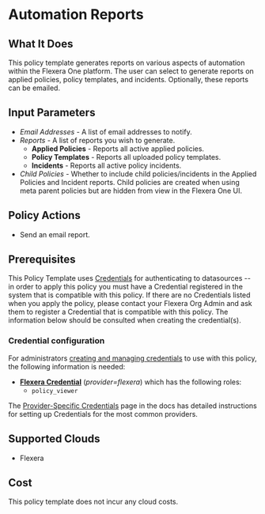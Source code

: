 # Automation Reports

## What It Does

This policy template generates reports on various aspects of automation within the Flexera One platform. The user can select to generate reports on applied policies, policy templates, and incidents. Optionally, these reports can be emailed.

## Input Parameters

- *Email Addresses* - A list of email addresses to notify.
- *Reports* - A list of reports you wish to generate.
  - **Applied Policies** - Reports all active applied policies.
  - **Policy Templates** - Reports all uploaded policy templates.
  - **Incidents** - Reports all active policy incidents.
- *Child Policies* - Whether to include child policies/incidents in the Applied Policies and Incident reports. Child policies are created when using meta parent policies but are hidden from view in the Flexera One UI.

## Policy Actions

- Send an email report.

## Prerequisites

This Policy Template uses [Credentials](https://docs.flexera.com/flexera/EN/Automation/ManagingCredentialsExternal.htm) for authenticating to datasources -- in order to apply this policy you must have a Credential registered in the system that is compatible with this policy. If there are no Credentials listed when you apply the policy, please contact your Flexera Org Admin and ask them to register a Credential that is compatible with this policy. The information below should be consulted when creating the credential(s).

### Credential configuration

For administrators [creating and managing credentials](https://docs.flexera.com/flexera/EN/Automation/ManagingCredentialsExternal.htm) to use with this policy, the following information is needed:

- [**Flexera Credential**](https://docs.flexera.com/flexera/EN/Automation/ProviderCredentials.htm) (*provider=flexera*) which has the following roles:
  - `policy_viewer`

The [Provider-Specific Credentials](https://docs.flexera.com/flexera/EN/Automation/ProviderCredentials.htm) page in the docs has detailed instructions for setting up Credentials for the most common providers.

## Supported Clouds

- Flexera

## Cost

This policy template does not incur any cloud costs.
